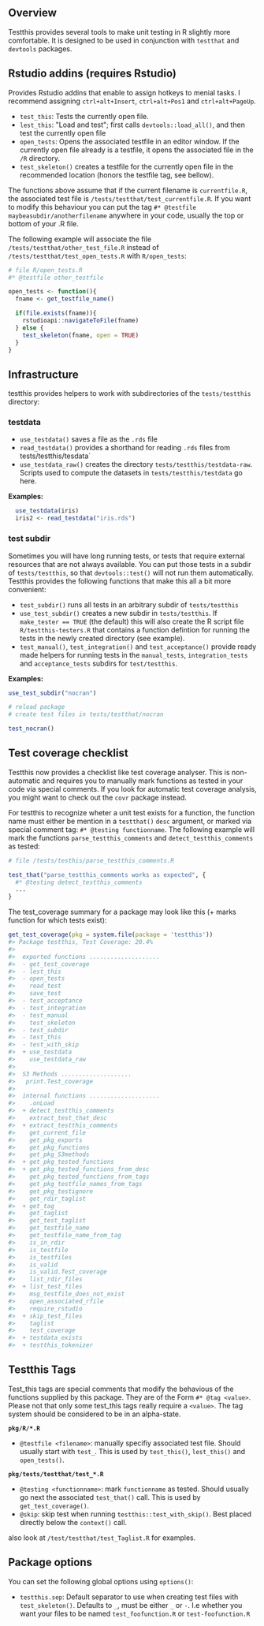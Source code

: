 
## Overview

Testthis provides several tools to make unit testing in R slightly more comfortable. It is designed to be used in conjunction with `testthat` and `devtools` packages.




## Rstudio addins (requires Rstudio)

Provides Rstudio addins that enable to assign hotkeys to menial tasks. I 
recommend assigning `ctrl+alt+Insert`, `ctrl+alt+Pos1` and `ctrl+alt+PageUp`.

* `test_this`: Tests the currently open file.
* `lest_this`: "Load and test"; first calls `devtools::load_all()`, and then 
  test the currently open file
* `open_tests`: Opens the associated testfile in an editor window. If the 
  currently open file already is a testfile, it opens the associated file in 
  the `/R` directory.
* `test_skeleton()` creates a testfile for the currently open file in the 
  recommended location (honors the testfile tag, see bellow).

The functions above assume that if the current filename is `currentfile.R`, the 
associated test file is `/tests/testthat/test_currentfile.R`. If you want to 
modify this behaviour you can put the tag 
`#* @testfile maybeasubdir/anotherfilename` anywhere in your code, usually the 
top or bottom of your .R file.

The following example will associate the file `/tests/testthat/other_test_file.R` 
instead of `/tests/testthat/test_open_tests.R` with `R/open_tests`:

``` r
# file R/open_tests.R
#* @testfile other_testfile

open_tests <- function(){
  fname <- get_testfile_name()

  if(file.exists(fname)){
    rstudioapi::navigateToFile(fname)
  } else {
    test_skeleton(fname, open = TRUE)
  }
}
```



## Infrastructure


testthis provides helpers to work with subdirectories of the `tests/testthis`
directory:

### testdata

* `use_testdata()` saves a file as the `.rds` file
* `read_testdata()` provides a shorthand for reading `.rds` files from 
  tests/testthis/tesdata`
* `use_testdata_raw()` creates the directory `tests/testthis/testdata-raw`.
  Scripts used to compute the datasets in `tests/testthis/testdata` go here.
      

**Examples:**

``` r
  use_testdata(iris)
  iris2 <- read_testdata("iris.rds")
```


### test subdir

Sometimes you will have long running tests, or tests that require external
resources that are not always available. You can put those tests in a subdir
of `tests/testthis`, so that `devtools::test()` will not run them automatically.
Testthis provides the following functions that make this all a bit more 
convenient:

* `test_subdir()` runs all tests in an arbitrary subdir of `tests/testthis`
* `use_test_subdir()` creates a new subdir in `tests/testthis`. If 
  `make_tester == TRUE` (the default) this will also create the R script file
  `R/testthis-testers.R` that contains a function defintion for running the 
  tests in the newly created directory (see example).
* `test_manual()`, `test_integration()` and `test_acceptance()` provide ready
  made helpers for running tests in the `manual_tests`, `integration_tests` and
  `acceptance_tests` subdirs for `test/testthis`. 
  
  
**Examples:**

``` r
use_test_subdir("nocran")

# reload package
# create test files in tests/testthat/nocran

test_nocran()

```




## Test coverage checklist

Testthis now provides a checklist like test coverage analyser. This is non-automatic and requires you to manually mark functions as tested in your code via special comments. If you look for automatic test coverage analysis, you might want to check out the `covr` package instead.

For testthis to recognize wheter a unit test exists for a function, the function name must either be mention in a `testthat()` `desc` argument, or marked via special comment tag: `#* @testing functionname`. The following example will mark the functions `parse_testthis_comments` and `detect_testthis_comments` as tested:

``` r
# file /tests/testhis/parse_testthis_comments.R

test_that("parse_testthis_comments works as expected", {
  #* @testing detect_testthis_comments
  ...
}
```

The test\_coverage summary for a package may look like this (+ marks function for which tests exist):

``` r
get_test_coverage(pkg = system.file(package = 'testthis'))
#> Package testthis, Test Coverage: 20.4%
#>  
#>  exported functions ....................                    
#>  - get_test_coverage
#>  - lest_this        
#>  - open_tests       
#>    read_test        
#>    save_test        
#>  - test_acceptance  
#>  - test_integration 
#>  - test_manual      
#>    test_skeleton    
#>  - test_subdir      
#>  - test_this        
#>  - test_with_skip   
#>  + use_testdata     
#>    use_testdata_raw 
#> 
#>  S3 Methods ....................                     
#>   print.Test_coverage
#> 
#>  internal functions ....................                                     
#>    .onLoad                           
#>  + detect_testthis_comments          
#>    extract_test_that_desc            
#>  + extract_testthis_comments         
#>    get_current_file                  
#>    get_pkg_exports                   
#>    get_pkg_functions                 
#>    get_pkg_S3methods                 
#>  + get_pkg_tested_functions          
#>  + get_pkg_tested_functions_from_desc
#>    get_pkg_tested_functions_from_tags
#>    get_pkg_testfile_names_from_tags  
#>    get_pkg_testignore                
#>    get_rdir_taglist                  
#>  + get_tag                           
#>    get_taglist                       
#>    get_test_taglist                  
#>    get_testfile_name                 
#>    get_testfile_name_from_tag        
#>    is_in_rdir                        
#>    is_testfile                       
#>    is_testfiles                      
#>    is_valid                          
#>    is_valid.Test_coverage            
#>    list_rdir_files                   
#>  + list_test_files                   
#>    msg_testfile_does_not_exist       
#>    open_associated_rfile             
#>    require_rstudio                   
#>  + skip_test_files                   
#>    taglist                           
#>    test_coverage                     
#>  + testdata_exists                   
#>  + testthis_tokenizer
```




## Testthis Tags

Test\_this tags are special comments that modify the behavious of the functions supplied by this package. They are of the Form `#* @tag <value>`. Please not that only some test\_this tags really require a `<value>`. The tag system should be considered to be in an alpha-state.

**`pkg/R/*.R`**

-   `@testfile <filename>`: manually specifiy associated test file. Should usually start with `test_`. This is used by `test_this()`, `lest_this()` and `open_tests()`.

**`pkg/tests/testthat/test_*.R`**

-   `@testing <functionname>`: mark `functionname` as tested. Should usually go next the associated `test_that()` call. This is used by `get_test_coverage()`.
-   `@skip`: skip test when running `testthis::test_with_skip()`. Best placed directly below the `context()` call.

also look at `/test/testthat/test_Taglist.R` for examples.



## Package options

You can set the following global options using `options()`:

-   `testthis.sep`: Default separator to use when creating test files with `test_skeleton()`. Defaults to `_`, must be either `_` or `-`. I.e whether you want your files to be named `test_foofunction.R` or `test-foofunction.R`

